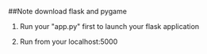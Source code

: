 ##Note
download flask and pygame

1) Run your "app.py" first to launch your flask application

2) Run from your localhost:5000
